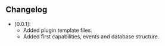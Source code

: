 ## Changelog ##
- [0.0.1]:
    - Added plugin template files.
    - Added first capabilities, events and database structure.
